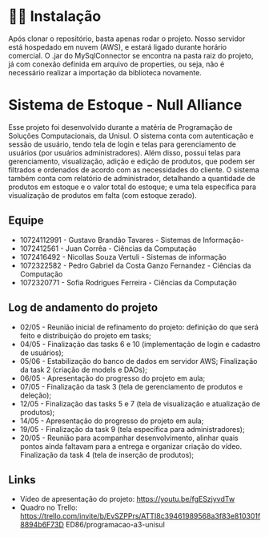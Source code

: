 # 🚨🚨 Instalação

Após clonar o repositório, basta apenas rodar o projeto. Nosso servidor está hospedado em nuvem (AWS), e estará ligado durante horário comercial. O .jar do MySqlConnector se encontra na pasta raiz do projeto, já com conexão definida em arquivo de properties, ou seja, não é necessário realizar a importação da biblioteca novamente.

# Sistema de Estoque - Null Alliance

Esse projeto foi desenvolvido durante a matéria de Programação de Soluções Computacionais, da Unisul. O sistema conta com autenticação e sessão de usuário, tendo tela de login e telas para gerenciamento de usuários (por usuários administradores). Além disso, possui telas para gerenciamento, visualização, adição e edição de produtos, que podem ser filtrados e ordenados de acordo com as necessidades do cliente. O sistema também conta com relatório de administrador, detalhando a quantidade de produtos em estoque e o valor total do estoque; e uma tela específica para visualização de produtos em falta (com estoque zerado).

## Equipe

 - 10724112991 - Gustavo Brandão Tavares - Sistemas de Informação-
 - 1072412561 - Juan Corrêa - Ciências da Computação
 - 1072416492 - Nicollas Souza Vertuli - Sistemas de informação
 - 1072322582 - Pedro Gabriel da Costa Ganzo Fernandez - Ciências da Computação
 - 1072320771 - Sofia Rodrigues Ferreira - Ciências da Computação

## Log de andamento do projeto
- 02/05 - Reunião inicial de refinamento do projeto: definição do que será feito e
distribuição do projeto em tasks;
- 04/05 - Finalização das tasks 6 e 10 (implementação de login e cadastro de
usuários);
- 05/06 - Estabilização do banco de dados em servidor AWS; Finalização da task 2
(criação de models e DAOs);
- 06/05 - Apresentação do progresso do projeto em aula;
- 07/05 - Finalização da task 3 (tela de gerenciamento de produtos e deleção);
- 12/05 - Finalização das tasks 5 e 7 (tela de visualização e atualização de produtos);
- 14/05 - Apresentação do progresso do projeto em aula;
- 19/05 - Finalização da task 9 (tela específica para administradores);
- 20/05 - Reunião para acompanhar desenvolvimento, alinhar quais pontos ainda
faltavam para a entrega e organizar criação do vídeo. Finalização da task 4 (tela de
inserção de produtos);

## Links
- Vídeo de apresentação do projeto: https://youtu.be/fgESzjyvdTw
- Quadro no Trello:
https://trello.com/invite/b/EvSZPPrs/ATTI8c39461989568a3f83e810301f8894b6F73D
ED86/programacao-a3-unisul
